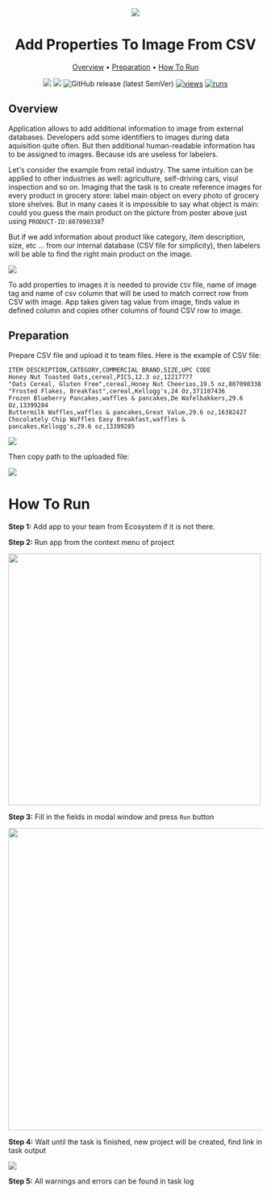 <div align="center" markdown>
<img src="https://i.imgur.com/Wshzsv0.png"/>

# Add Properties To Image From CSV

<p align="center">
  <a href="#Overview">Overview</a> •
  <a href="#Preparation">Preparation</a> •
  <a href="#How-To-Run">How To Run</a>
</p>


[![](https://img.shields.io/badge/supervisely-ecosystem-brightgreen)](https://ecosystem.supervise.ly/apps/add-properties-to-image-from-csv)
[![](https://img.shields.io/badge/slack-chat-green.svg?logo=slack)](https://supervise.ly/slack)
![GitHub release (latest SemVer)](https://img.shields.io/github/v/release/supervisely-ecosystem/add-properties-to-image-from-csv)
[![views](https://app.supervise.ly/img/badges/views/supervisely-ecosystem/add-properties-to-image-from-csv)](https://supervise.ly)
[![runs](https://app.supervise.ly/img/badges/runs/supervisely-ecosystem/add-properties-to-image-from-csv)](https://supervise.ly)

</div>

## Overview

Application allows to add additional information to image from external databases. Developers add some identifiers to images during data aquisition quite often. But then additional human-readable information has to be assigned to images. Because ids are useless for labelers. 

Let's consider the example from retail industry. The same intuition can be applied to other industries as well: agriculture, self-driving cars, visul inspection and so on. Imaging that the task is to create reference images for every product in grocery store: label main object on every photo of grocery store shelves. But in many cases it is impossible to say what object is main: could you guess the main product on the picture from poster above just using `PRODUCT-ID:807090338`? 


But if we add information about product like category, item description, size, etc ... from our internal database (CSV file for simplicity), then labelers will be able to find the right main product on the image.

<img src="https://i.imgur.com/jtfh7mH.png"/>

To add properties to images it is needed to provide `CSV` file, name of image tag and name of csv column that will be used to match correct row from CSV with image. App takes given tag value from image, finds value in defined column and copies other columns of found CSV row to image. 


## Preparation

Prepare CSV file and upload it to team files. Here is the example of CSV file:

```csv
ITEM DESCRIPTION,CATEGORY,COMMERCIAL BRAND,SIZE,UPC CODE
Honey Nut Toasted Oats,cereal,PICS,12.3 oz,12217777
"Oats Cereal, Gluten Free",cereal,Honey Nut Cheerios,19.5 oz,807090338
"Frosted Flakes, Breakfast",cereal,Kellogg's,24 Oz,371107436
Frozen Blueberry Pancakes,waffles & pancakes,De Wafelbakkers,29.6 Oz,13399284
Buttermilk Waffles,waffles & pancakes,Great Value,29.6 oz,16382427
Chocolately Chip Waffles Easy Breakfast,waffles & pancakes,Kellogg's,29.6 oz,13399285
```

<img src="https://i.imgur.com/YtI2Htx.png"/>

Then copy path to the uploaded file:

<img src="https://i.imgur.com/ZcxrGgR.png"/>

# How To Run

**Step 1:** Add app to your team from Ecosystem if it is not there.

**Step 2:** Run app from the context menu of project

<img src="https://i.imgur.com/UHkbfRS.png" width="500px"/>

**Step 3:** Fill in the fields in modal window and press `Run` button

<img src="https://i.imgur.com/iaQV5Sw.png" width="600px"/>

**Step 4:** Wait until the task is finished, new project will be created, find link in task output

<img src="https://i.imgur.com/ziEkbmL.png"/>

**Step 5:** All warnings and errors can be found in task log

